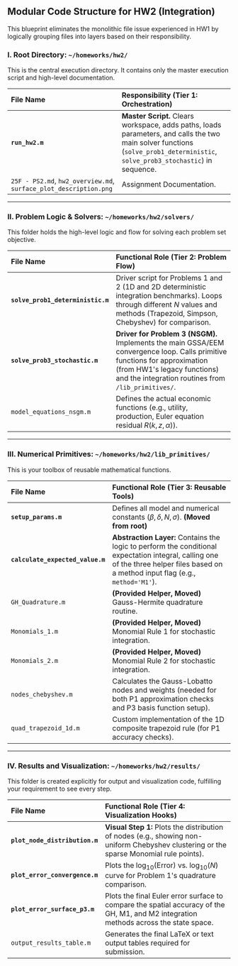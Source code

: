 
## Modular Code Structure for HW2 (Integration)

This blueprint eliminates the monolithic file issue experienced in HW1 by logically grouping files into layers based on their responsibility.

### I. Root Directory: `~/homeworks/hw2/`

This is the central execution directory. It contains only the master execution script and high-level documentation.

| File Name | Responsibility (Tier 1: Orchestration) |
| :--- | :--- |
| **`run_hw2.m`** | **Master Script.** Clears workspace, adds paths, loads parameters, and calls the two main solver functions (`solve_prob1_deterministic`, `solve_prob3_stochastic`) in sequence. |
| `25F - PS2.md`, `hw2_overview.md`, `surface_plot_description.png` | Assignment Documentation. |

***

### II. Problem Logic & Solvers: `~/homeworks/hw2/solvers/`

This folder holds the high-level logic and flow for solving each problem set objective.

| File Name | Functional Role (Tier 2: Problem Flow) |
| :--- | :--- |
| **`solve_prob1_deterministic.m`** | Driver script for Problems 1 and 2 (1D and 2D deterministic integration benchmarks). Loops through different $N$ values and methods (Trapezoid, Simpson, Chebyshev) for comparison. |
| **`solve_prob3_stochastic.m`** | **Driver for Problem 3 (NSGM).** Implements the main GSSA/EEM convergence loop. Calls primitive functions for approximation (from HW1's legacy functions) and the integration routines from `/lib_primitives/`. |
| `model_equations_nsgm.m` | Defines the actual economic functions (e.g., utility, production, Euler equation residual $R(k, z, \alpha)$). |

***

### III. Numerical Primitives: `~/homeworks/hw2/lib_primitives/`

This is your toolbox of reusable mathematical functions.

| File Name | Functional Role (Tier 3: Reusable Tools) |
| :--- | :--- |
| **`setup_params.m`** | Defines all model and numerical constants ($\beta, \delta, N, \sigma$). **(Moved from root)** |
| **`calculate_expected_value.m`** | **Abstraction Layer:** Contains the logic to perform the conditional expectation integral, calling one of the three helper files based on a method input flag (e.g., `method='M1'`). |
| `GH_Quadrature.m` | **(Provided Helper, Moved)** Gauss-Hermite quadrature routine. |
| `Monomials_1.m` | **(Provided Helper, Moved)** Monomial Rule 1 for stochastic integration. |
| `Monomials_2.m` | **(Provided Helper, Moved)** Monomial Rule 2 for stochastic integration. |
| `nodes_chebyshev.m` | Calculates the Gauss-Lobatto nodes and weights (needed for both P1 approximation checks and P3 basis function setup). |
| `quad_trapezoid_1d.m` | Custom implementation of the 1D composite trapezoid rule (for P1 accuracy checks). |

***

### IV. Results and Visualization: `~/homeworks/hw2/results/`

This folder is created explicitly for output and visualization code, fulfilling your requirement to see every step.

| File Name | Functional Role (Tier 4: Visualization Hooks) |
| :--- | :--- |
| **`plot_node_distribution.m`** | **Visual Step 1:** Plots the distribution of nodes (e.g., showing non-uniform Chebyshev clustering or the sparse Monomial rule points). |
| **`plot_error_convergence.m`** | Plots the $\log_{10}(\text{Error})$ vs. $\log_{10}(N)$ curve for Problem 1's quadrature comparison. |
| **`plot_error_surface_p3.m`** | Plots the final Euler error surface to compare the spatial accuracy of the GH, M1, and M2 integration methods across the state space. |
| `output_results_table.m` | Generates the final LaTeX or text output tables required for submission. |
